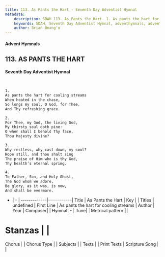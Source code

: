 ```yaml
---
title: 113. As Pants the Hart - Seventh Day Adventist Hymnal
metadata:
    description: SDAH 113. As Pants the Hart. 1. As pants the hart for cooling streams When heated in the chase, So longs my soul, O God, for Thee, And Thy refreshing grace.
    keywords: SDAH, Seventh Day Adventist Hymnal, adventhymnals, advent hymnals, As Pants the Hart, As pants the hart for cooling streams 
    author: Brian Onang'o
---
```


#### Advent Hymnals
## 113. AS PANTS THE HART
#### Seventh Day Adventist Hymnal

```txt


1.
As pants the hart for cooling streams
When heated in the chase,
So longs my soul, O God, for Thee,
And Thy refreshing grace.

2.
For Thee, my God, the living God,
My thirsty soul doth pine:
O when shall I behold Thy face,
Thou Majesty divine?

3.
Why restless, why cast down, my soul?
Hope still, and thou shalt sing
The praise of Him who is thy God,
Thy health’s eternal spring.

4.
To Father, Son, and Holy Ghost,
The God whom we adore,
Be glory, as it was, is now,
And shall be evermore.


```

- |   -  |
-------------|------------|
Title | As Pants the Hart |
Key |  |
Titles | undefined |
First Line | As pants the hart for cooling streams |
Author | 
Year | 
Composer|  |
Hymnal|  - |
Tune|  |
Metrical pattern | |
# Stanzas |  |
Chorus |  |
Chorus Type |  |
Subjects |  |
Texts |  |
Print Texts | 
Scripture Song |  |
  
